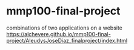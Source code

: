 # mmp100-final-project
combinations of two applications on a website
https://alchevere.github.io/mmp100-final-project/AleudysJoseDiaz_finalproject/index.html

